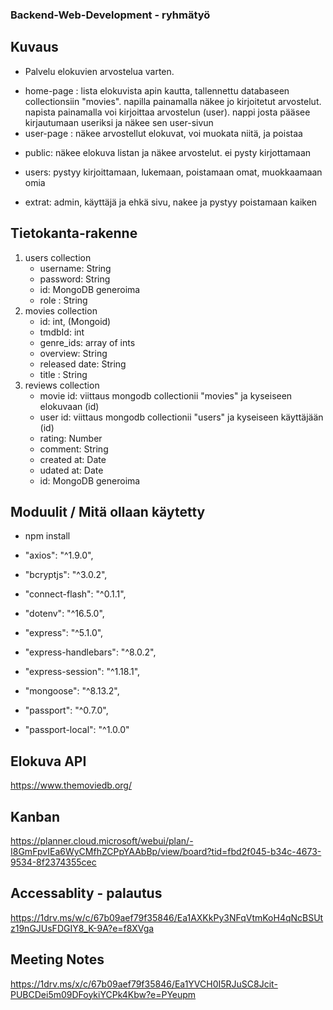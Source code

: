### Backend-Web-Development - ryhmätyö

## Kuvaus

- Palvelu elokuvien arvostelua varten.

* home-page : lista elokuvista apin kautta, tallennettu databaseen collectionsiin "movies". napilla painamalla näkee jo kirjoitetut arvostelut. napista painamalla voi kirjoittaa arvostelun (user). nappi josta pääsee kirjautumaan useriksi ja näkee sen user-sivun
* user-page : näkee arvostellut elokuvat, voi muokata niitä, ja poistaa

- public:
  näkee elokuva listan ja näkee arvostelut. ei pysty kirjottamaan

- users:
  pystyy kirjoittamaan, lukemaan, poistamaan omat, muokkaamaan omia

- extrat:
  admin, käyttäjä ja ehkä sivu, nakee ja pystyy poistamaan kaiken

## Tietokanta-rakenne

1. users collection
   - username: String
   - password: String
   - id: MongoDB generoima
   - role : String
2. movies collection
   - id: int, (Mongoid)
   - tmdbId: int
   - genre_ids: array of ints
   - overview: String
   - released date: String
   - title : String
3. reviews collection
   - movie id: viittaus mongodb collectionii "movies" ja kyseiseen elokuvaan (id)
   - user id: viittaus mongodb collectionii "users" ja kyseiseen käyttäjään (id)
   - rating: Number
   - comment: String
   - created at: Date
   - udated at: Date
   - id: MongoDB generoima



## Moduulit / Mitä ollaan käytetty

- npm install

- "axios": "^1.9.0",
- "bcryptjs": "^3.0.2",
- "connect-flash": "^0.1.1",
- "dotenv": "^16.5.0",
- "express": "^5.1.0",
- "express-handlebars": "^8.0.2",
- "express-session": "^1.18.1",
- "mongoose": "^8.13.2",
- "passport": "^0.7.0",
- "passport-local": "^1.0.0"

## Elokuva API

https://www.themoviedb.org/

## Kanban

https://planner.cloud.microsoft/webui/plan/-I8GmFpvIEa6WyCMfhZCPpYAAbBp/view/board?tid=fbd2f045-b34c-4673-9534-8f2374355cec

## Accessablity - palautus

https://1drv.ms/w/c/67b09aef79f35846/Ea1AXKkPy3NFqVtmKoH4qNcBSUtz19nGJUsFDGIY8_K-9A?e=f8XVga

## Meeting Notes

https://1drv.ms/x/c/67b09aef79f35846/Ea1YVCH0I5RJuSC8Jcit-PUBCDei5m09DFoykiYCPk4Kbw?e=PYeupm
